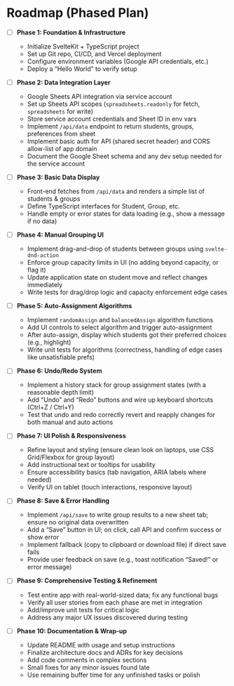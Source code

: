 
# Roadmap (Phased Plan)

* [ ] **Phase 1: Foundation & Infrastructure**

  * Initialize SvelteKit + TypeScript project
  * Set up Git repo, CI/CD, and Vercel deployment
  * Configure environment variables (Google API credentials, etc.)
  * Deploy a “Hello World” to verify setup

* [ ] **Phase 2: Data Integration Layer**

  * Google Sheets API integration via service account
  * Set up Sheets API scopes (`spreadsheets.readonly` for fetch, `spreadsheets` for write)
  * Store service account credentials and Sheet ID in env vars
  * Implement `/api/data` endpoint to return students, groups, preferences from sheet
  * Implement basic auth for API (shared secret header) and CORS allow-list of app domain
  * Document the Google Sheet schema and any dev setup needed for the service account

* [ ] **Phase 3: Basic Data Display**

  * Front-end fetches from `/api/data` and renders a simple list of students & groups
  * Define TypeScript interfaces for Student, Group, etc.
  * Handle empty or error states for data loading (e.g., show a message if no data)

* [ ] **Phase 4: Manual Grouping UI**

  * Implement drag-and-drop of students between groups using `svelte-dnd-action`
  * Enforce group capacity limits in UI (no adding beyond capacity, or flag it)
  * Update application state on student move and reflect changes immediately
  * Write tests for drag/drop logic and capacity enforcement edge cases

* [ ] **Phase 5: Auto-Assignment Algorithms**

  * Implement `randomAssign` and `balancedAssign` algorithm functions
  * Add UI controls to select algorithm and trigger auto-assignment
  * After auto-assign, display which students got their preferred choices (e.g., highlight)
  * Write unit tests for algorithms (correctness, handling of edge cases like unsatisfiable prefs)

* [ ] **Phase 6: Undo/Redo System**

  * Implement a history stack for group assignment states (with a reasonable depth limit)
  * Add “Undo” and “Redo” buttons and wire up keyboard shortcuts (Ctrl+Z / Ctrl+Y)
  * Test that undo and redo correctly revert and reapply changes for both manual and auto actions

* [ ] **Phase 7: UI Polish & Responsiveness**

  * Refine layout and styling (ensure clean look on laptops, use CSS Grid/Flexbox for group layout)
  * Add instructional text or tooltips for usability
  * Ensure accessibility basics (tab navigation, ARIA labels where needed)
  * Verify UI on tablet (touch interactions, responsive layout)

* [ ] **Phase 8: Save & Error Handling**

  * Implement `/api/save` to write group results to a new sheet tab; ensure no original data overwritten
  * Add a “Save” button in UI; on click, call API and confirm success or show error
  * Implement fallback (copy to clipboard or download file) if direct save fails
  * Provide user feedback on save (e.g., toast notification “Saved!” or error message)

* [ ] **Phase 9: Comprehensive Testing & Refinement**

  * Test entire app with real-world-sized data; fix any functional bugs
  * Verify all user stories from each phase are met in integration
  * Add/improve unit tests for critical logic
  * Address any major UX issues discovered during testing

* [ ] **Phase 10: Documentation & Wrap-up**

  * Update README with usage and setup instructions
  * Finalize architecture docs and ADRs for key decisions
  * Add code comments in complex sections
  * Small fixes for any minor issues found late
  * Use remaining buffer time for any unfinished tasks or polish

